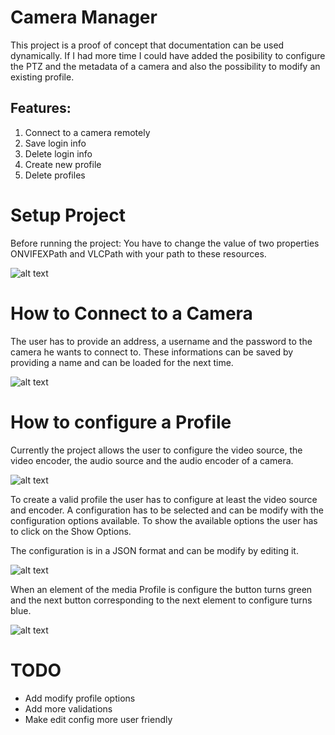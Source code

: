 # Camera Manager
This project is a proof of concept that documentation can be used dynamically. If I had more time I could have added the posibility to configure the PTZ and the metadata of a camera and also the possibility to modify an existing profile. 

## Features:
1. Connect to a camera remotely
2. Save login info
3. Delete login info
4. Create new profile
5. Delete profiles

# Setup Project
Before running the project:
You have to change the value of two properties ONVIFEXPath and VLCPath with your path to these resources. 

![alt text](https://github.com/AlexBrochu/CameraManager/blob/master/screenshots/setup_project.png)

# How to Connect to a Camera 

The user has to provide an address, a username and the password to the camera he wants to connect to. 
These informations can be saved by providing a name and can be loaded for the next time. 

![alt text](https://github.com/AlexBrochu/CameraManager/blob/master/screenshots/Connect.png)

# How to configure a Profile

Currently the project allows the user to configure the video source, the video encoder, the audio source and the audio encoder of a camera. 

![alt text](https://github.com/AlexBrochu/CameraManager/blob/master/screenshots/dashboard.png)

To create a valid profile the user has to configure at least the video source and encoder.
A configuration has to be selected and can be modify with the configuration options available.
To show the available options the user has to click on the Show Options. 

The configuration is in a JSON format and can be modify by editing it. 

![alt text](https://github.com/AlexBrochu/CameraManager/blob/master/screenshots/change_video_source.png)

When an element of the media Profile is configure the button turns green and the next button corresponding to the next element to configure turns blue. 

![alt text](https://github.com/AlexBrochu/CameraManager/blob/master/screenshots/configureProfile.png)

# TODO
* Add modify profile options
* Add more validations
* Make edit config more user friendly
